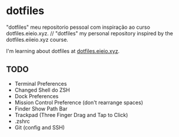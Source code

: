 # dotfiles
"dotfiles" meu repositorio pessoal com inspiração ao curso dotfiles.eieio.xyz. // "dotfiles" my personal repository inspired by the dotfiles.eiieio.xyz course.

I'm learning about dotfiles at [dotfiles.eieio.xyz](http://dotfiles.eieio.xyz).

## TODO
- Terminal Preferences
- Changed Shell do ZSH
- Dock Preferences
- Mission Control Preference (don't rearrange spaces)
- Finder Show Path Bar
- Trackpad (Three Finger Drag and Tap to Click)
- .zshrc
- Git (config and SSH)
